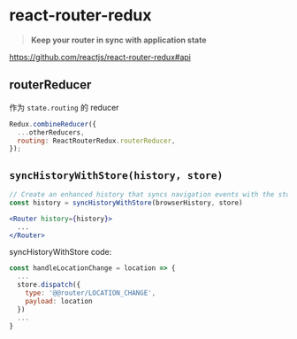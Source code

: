 # react-router-redux

> **Keep your router in sync with application state**

https://github.com/reactjs/react-router-redux#api



## routerReducer

作为 `state.routing` 的 reducer

```js
Redux.combineReducer({
  ...otherReducers,
  routing: ReactRouterRedux.routerReducer,
});
```



## `syncHistoryWithStore(history, store)`

```jsx
// Create an enhanced history that syncs navigation events with the store
const history = syncHistoryWithStore(browserHistory, store)

<Router history={history}>
  ...
</Router>
```

syncHistoryWithStore code:

```js
const handleLocationChange = location => {
  ...
  store.dispatch({
    type: '@@router/LOCATION_CHANGE',
    payload: location
  })
  ...
}
```